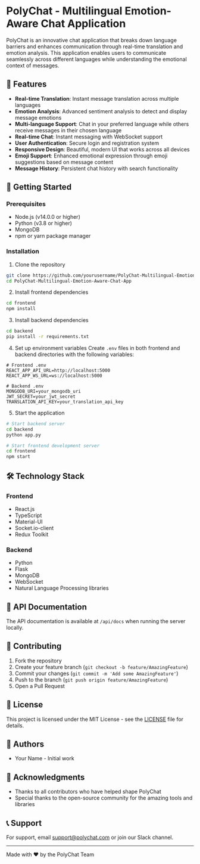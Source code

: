 # PolyChat - Multilingual Emotion-Aware Chat Application

PolyChat is an innovative chat application that breaks down language barriers and enhances communication through real-time translation and emotion analysis. This application enables users to communicate seamlessly across different languages while understanding the emotional context of messages.

## 🌟 Features

- **Real-time Translation**: Instant message translation across multiple languages
- **Emotion Analysis**: Advanced sentiment analysis to detect and display message emotions
- **Multi-language Support**: Chat in your preferred language while others receive messages in their chosen language
- **Real-time Chat**: Instant messaging with WebSocket support
- **User Authentication**: Secure login and registration system
- **Responsive Design**: Beautiful, modern UI that works across all devices
- **Emoji Support**: Enhanced emotional expression through emoji suggestions based on message content
- **Message History**: Persistent chat history with search functionality

## 🚀 Getting Started

### Prerequisites

- Node.js (v14.0.0 or higher)
- Python (v3.8 or higher)
- MongoDB
- npm or yarn package manager

### Installation

1. Clone the repository

```bash
git clone https://github.com/yourusername/PolyChat-Multilingual-Emotion-Aware-Chat-App.git
cd PolyChat-Multilingual-Emotion-Aware-Chat-App
```

2. Install frontend dependencies

```bash
cd frontend
npm install
```

3. Install backend dependencies

```bash
cd backend
pip install -r requirements.txt
```

4. Set up environment variables
   Create `.env` files in both frontend and backend directories with the following variables:

```env
# Frontend .env
REACT_APP_API_URL=http://localhost:5000
REACT_APP_WS_URL=ws://localhost:5000

# Backend .env
MONGODB_URI=your_mongodb_uri
JWT_SECRET=your_jwt_secret
TRANSLATION_API_KEY=your_translation_api_key
```

5. Start the application

```bash
# Start backend server
cd backend
python app.py

# Start frontend development server
cd frontend
npm start
```

## 🛠️ Technology Stack

### Frontend

- React.js
- TypeScript
- Material-UI
- Socket.io-client
- Redux Toolkit

### Backend

- Python
- Flask
- MongoDB
- WebSocket
- Natural Language Processing libraries

## 📝 API Documentation

The API documentation is available at `/api/docs` when running the server locally.

## 🤝 Contributing

1. Fork the repository
2. Create your feature branch (`git checkout -b feature/AmazingFeature`)
3. Commit your changes (`git commit -m 'Add some AmazingFeature'`)
4. Push to the branch (`git push origin feature/AmazingFeature`)
5. Open a Pull Request

## 📜 License

This project is licensed under the MIT License - see the [LICENSE](LICENSE) file for details.

## 👥 Authors

- Your Name - Initial work

## 🙏 Acknowledgments

- Thanks to all contributors who have helped shape PolyChat
- Special thanks to the open-source community for the amazing tools and libraries

## 📞 Support

For support, email support@polychat.com or join our Slack channel.

---

Made with ❤️ by the PolyChat Team
